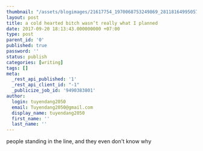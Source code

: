 ```yaml
---
thumbnail: "/assets/blogimages/21617754_1970068753249869_2811816499505721187_n.jpg"
layout: post
title: a cold hearted bitch wasn’t really what I planned
date: 2017-09-20 18:13:43.000000000 +07:00
type: post
parent_id: '0'
published: true
password: ''
status: publish
categories: [writing]
tags: []
meta:
  _rest_api_published: '1'
  _rest_api_client_id: "-1"
  _publicize_job_id: '9490383801'
author:
  login: tuyendang2050
  email: Tuyendang2050@gmail.com
  display_name: tuyendang2050
  first_name: ''
  last_name: ''
---
```




people standing in the line, and they even don't know why
